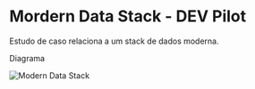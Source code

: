 # Mordern Data Stack - DEV Pilot

Estudo de caso relaciona a um stack de dados moderna.

Diagrama

![Modern Data Stack](https://github.com/diegobarbosaa/ModernDataStack/assets/42698260/af1239db-1bab-442a-a231-af3bcebdc1d1)
